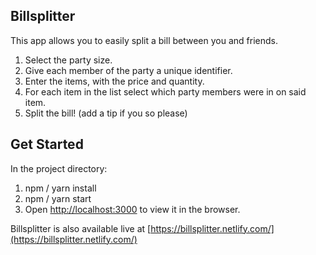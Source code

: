 ## Billsplitter

This app allows you to easily split a bill between you and friends.

1. Select the party size.
2. Give each member of the party a unique identifier.
3. Enter the items, with the price and quantity.
4. For each item in the list select which party members were in on said item.
5. Split the bill! (add a tip if you so please)

## Get Started
In the project directory:

1. npm / yarn install
2. npm / yarn start
3. Open [http://localhost:3000](http://localhost:3000) to view it in the browser.

Billsplitter is also available live at [https://billsplitter.netlify.com/](https://billsplitter.netlify.com/) 
